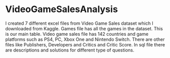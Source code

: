 # VideoGameSalesAnalysis

I created 7 different excel files from Video Game Sales dataset which I downloaded from Kaggle.
Games file has all the games in the dataset. This is our main table.
Video game sales file has 142 countries and game platforms such as PS4, PC, Xbox One and Nintendo Switch.
There are other files like Publishers, Developers and Critics and Critic Score.
In sql file there are descriptions and solutions for different type of questions. 
